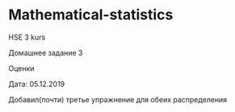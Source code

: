 # Mathematical-statistics
HSE 3 kurs

Домашнее задание 3

Оценки


Дата: 05.12.2019

Добавил(почти) третье упражнение для обеих распределения
